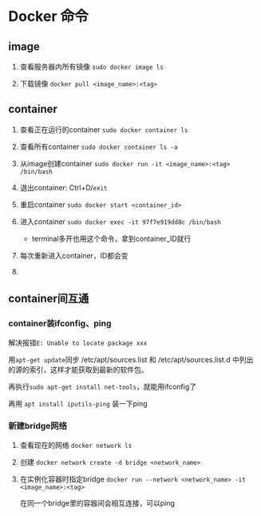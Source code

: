 # Docker 命令

## image

1. 查看服务器内所有镜像 `sudo docker image ls`

2. 下载镜像 `docker pull <image_name>:<tag>`



## container

1. 查看正在运行的container `sudo docker container ls`

2. 查看所有container `sudo docker container ls -a`
3. 从image创建container `sudo docker run -it <image_name>:<tag> /bin/bash `
4. 退出container: Ctrl+D/`exit`
5. 重启container `sudo docker start <container_id>`
6. 进入container `sudo docker exec -it 97f7e919dd8c /bin/bash`
   * terminal多开也用这个命令，拿到container_ID就行

7. 每次重新进入container，ID都会变

8. 

##  container间互通

### container装ifconfig、ping

解决报错`E: Unable to locate package xxx` 

用`apt-get update`同步 /etc/apt/sources.list 和 /etc/apt/sources.list.d 中列出的源的索引，这样才能获取到最新的软件包。

再执行`sudo apt-get install net-tools`，就能用ifconfig了

再用 `apt install iputils-ping` 装一下ping

### 新建bridge网络

1. 查看现在的网络 `docker network ls `
2. 创建 `docker network create -d bridge <network_name>`

3. 在实例化容器时指定bridge `docker run --network <network_name> -it <image_name>:<tag> `

   在同一个bridge里的容器间会相互连接，可以ping